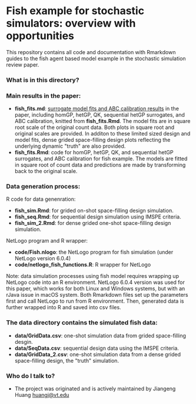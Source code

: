 # Fish example for stochastic simulators: overview with opportunities

This repository contains all code and documentation with Rmarkdown guides to the fish agent based model example in the stochastic simulation review paper. 

### What is in this directory? 

### Main results in the paper: 

* **fish_fits.md**: [surrogate model fits and ABC calibration results](https://github.com/jhuang672/fish/blob/master/fish_fits.md) in the paper, including homGP, hetGP, QK, sequential hetGP surrogates, and ABC calibration, knitted from **fish_fits.Rmd**. The model fits are in square root scale of the original count data. Both plots in square root and original scales are provided. In additon to these limited sized design and model fits, dense grided space-filling design plots reflecting the underlying dynamic "truth" are also provided.
* **fish_fits.Rmd**: code for homGP, hetGP, QK, and sequential hetGP surrogates, and ABC calibration for fish example. The models are fitted in square root of count data and predictions are made by transforming back to the original scale. 

### Data generation process: 

R code for data genenration: 
* **fish_sim.Rmd**: for grided on-shot space-filling design simulation.
* **fish_seq.Rmd**: for sequential design simulation using IMSPE criteria. 
* **fish_sim_2.Rmd**: for dense grided one-shot space-filling design simulation.

NetLogo program and R wrapper: 
* **code/Fish.nlogo**: the NetLogo program for fish simulation (under NetLogo version 6.0.4)
* **code/netlogo_fish_functions.R**: R wrapper for NetLogo

Note: data simulation processes using fish model requires wrapping up NetLogo code into an R environment.
NetLogo 6.0.4 version was used for this paper, which works for both Linux and Windows systems, but with an rJava issue in macOS system. 
Both Rmarkdown files set up the parameters first and call NetLogo to run from R environment. Then, generated data is further wrapped into R and saved into csv files. 

### The **data** directory contains the simulated fish data: 

* **data/GridData.csv**: one-shot simulation data from grided space-filling desgin. 
* **data/SeqData.csv**: sequential design data using the IMSPE criteria. 
* **data/GridData_2.csv**: one-shot simulation data from a dense grided space-filling design, the "truth" simulation.  

### Who do I talk to? ###

* The project was originated and is actively maintained by Jiangeng Huang <huangj@vt.edu>
